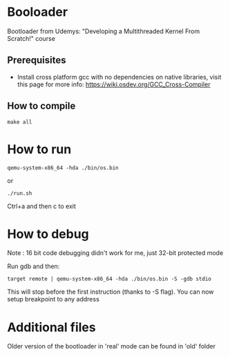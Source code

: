# Booloader
Bootloader from Udemys:  "Developing a Multithreaded Kernel From Scratch!" course

## Prerequisites
* Install cross platform gcc with no dependencies on native libraries, visit this page for more info:
https://wiki.osdev.org/GCC_Cross-Compiler


## How to compile
```code
make all
```

# How to run
```shell
qemu-system-x86_64 -hda ./bin/os.bin
```
or
```shell
./run.sh
```

Ctrl+a and then c to exit

# How to debug
Note :  16 bit code debugging didn't work for me, just 32-bit protected mode

Run gdb and then:
```shell
target remote | qemu-system-x86_64 -hda ./bin/os.bin -S -gdb stdio
```
This will stop before the first instruction (thanks to -S flag). You can now setup breakpoint to any address

# Additional files
Older version of the bootloader in 'real' mode can be found in 'old' folder